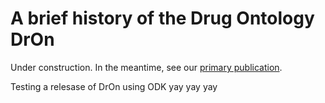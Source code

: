 # A brief history of the Drug Ontology DrOn

Under construction. In the meantime, see our [primary publication](https://jbiomedsem.biomedcentral.com/articles/10.1186/2041-1480-4-44).

Testing a relesase of DrOn using ODK yay yay yay
